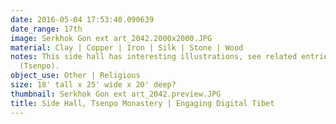 ```yaml
---
date: 2016-05-04 17:53:40.090639
date_range: 17th
image: Serkhok Gon ext art_2042.2000x2000.JPG
material: Clay | Copper | Iron | Silk | Stone | Wood
notes: This side hall has interesting illustrations, see related entries on this monastery
  (Tsenpo).
object_use: Other | Religious
size: 18' tall x 25' wide x 20' deep?
thumbnail: Serkhok Gon ext art_2042.preview.JPG
title: Side Hall, Tsenpo Monastery | Engaging Digital Tibet
---
```


